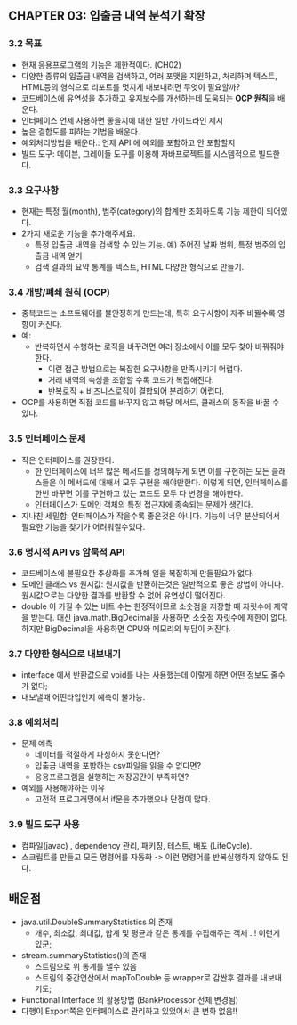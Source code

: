 ## CHAPTER 03: 입출금 내역 분석기 확장

### 3.2 목표
- 현재 응용프로그램의 기능은 제한적이다. (CH02)
- 다양한 종류의 입출금 내역을 검색하고, 여러 포맷을 지원하고, 처리하며 텍스트, HTML등의 형식으로 리포트를 멋지게 내보내려면 무엇이 필요할까?
- 코드베이스에 유연성을 추가하고 유지보수를 개선하는데 도움되는 **OCP 원칙**을 배운다.
- 인터페이스 언제 사용하면 좋을지에 대한 일반 가이드라인 제시
- 높은 결합도를 피하는 기법을 배운다.
- 예외처리방법을 배운다.: 언제 API 에 예외를 포함하고 안 포함할지
- 빌드 도구: 메이븐, 그레이들 도구를 이용해 자바프로젝트를 시스템적으로 빌드한다.


### 3.3 요구사항
- 현재는 특정 월(month), 범주(category)의 합계만 조회하도록 기능 제한이 되어있다.
- 2가지 새로운 기능을 추가해주세요.
  - 특정 입출금 내역을 검색할 수 있는 기능. 예) 주어진 날짜 범위, 특정 범주의 입출금 내역 얻기
  - 검색 결과의 요약 통계를 텍스트, HTML 다양한 형식으로 만들기.

### 3.4 개방/폐쇄 원칙 (OCP)
- 중복코드는 소프트웨어를 불안정하게 만드는데, 특히 요구사항이 자주 바뀔수록 영향이 커진다.
- 예: 
  - 반복하면서 수행하는 로직을 바꾸려면 여러 장소에서 이를 모두 찾아 바꿔줘야한다.
    - 이런 접근 방법으로는 복잡한 요구사항을 만족시키기 어렵다.
    - 거래 내역의 속성을 조합할 수록 코드가 복잡해진다.
    - 반복로직 + 비즈니스로직이 결합되어 분리하기 어렵다.
- OCP를 사용하면 직접 코드를 바꾸지 않고 해당 메서드, 클래스의 동작을 바꿀 수 있다.

### 3.5 인터페이스 문제
- 작은 인터페이스를 권장한다.
  - 한 인터페이스에 너무 많은 메서드를 정의해두게 되면 이를 구현하는 모든 클래스들은 이 메서드에 대해서 모두 구현을 해야만한다.
  이렇게 되면, 인터페이스를 한번 바꾸면 이를 구현하고 있는 코드도 모두 다 변경을 해야한다. 
  - 인터페이스가 도메인 객체의 특정 접근자에 종속되는 문제가 생긴다.
- 지나친 세밀함: 인터페이스가 작을수록 좋은것은 아니다. 기능이 너무 분산되어서 필요한 기능을 찾기가 어려워질수있다.

### 3.6 명시적 API vs 암묵적 API
- 코드베이스에 불필요한 추상화를 추가해 일을 복잡하게 만들필요가 없다.
- 도메인 클래스 vs 원시값: 원시값을 반환하는것은 일반적으로 좋은 방법이 아니다. 원시값으로는 다양한 결과를 반환할 수 없어 유연성이 떨어진다.
- double 이 가질 수 있는 비트 수는 한정적이므로 소숫점을 저장할 때 자릿수에 제약을 받는다. 대신 java.math.BigDecimal을 사용하면
소숫점 자릿수에 제한이 없다. 하지만 BigDecimal을 사용하면 CPU와 메모리의 부담이 커진다.


### 3.7 다양한 형식으로 내보내기
- interface 에서 반환값으로 void를 나는 사용했는데 이렇게 하면 어떤 정보도 줄수가 없다;
- 내보낼때 어떤타입인지 예측이 불가능.

### 3.8 예외처리
- 문제 예측
  - 데이터를 적절하게 파싱하지 못한다면?
  - 입춞금 내역을 포함하는 csv파일을 읽을 수 없다면?
  - 응용프로그램을 실행하는 저장공간이 부족하면?
- 예외를 사용해야하는 이유
  - 고전적 프로그래밍에서 if문을 추가했으나 단점이 많다.


### 3.9 빌드 도구 사용
- 컴파일(javac) , dependency 관리, 패키징, 테스트, 배포 (LifeCycle).
- 스크립트를 만들고 모든 명령어를 자동화 -> 이런 명령어를 반복실행하지 않아도 된다.

## 배운점
- java.util.DoubleSummaryStatistics 의 존재
  - 개수, 최소값, 최대값, 합계 및 평균과 같은 통계를 수집해주는 객체 ..! 이런게 있군;
- stream.summaryStatistics()의 존재
  - 스트림으로 위 통계를 낼수 있음
  - 스트림의 중간연산에서 mapToDouble 등 wrapper로 감싼후 결과를 내보내기도;
- Functional Interface 의 활용방법 (BankProcessor 전체 변경됨)
- 다행이 Export쪽은 인터페이스로 관리하고 있었어서 큰 변화 없음!!
